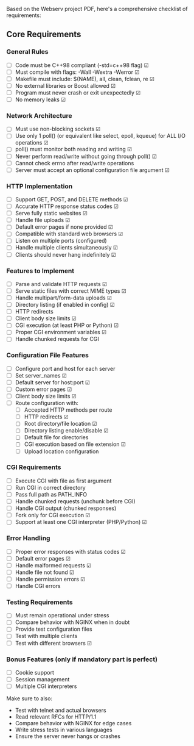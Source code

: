 Based on the Webserv project PDF, here's a comprehensive checklist of requirements:

## Core Requirements

### General Rules
- [ ] Code must be C++98 compliant (-std=c++98 flag) &#x2611;
- [ ] Must compile with flags: -Wall -Wextra -Werror &#x2611;
- [ ] Makefile must include: $(NAME), all, clean, fclean, re &#x2611;
- [ ] No external libraries or Boost allowed &#x2611;
- [ ] Program must never crash or exit unexpectedly &#x2611;
- [ ] No memory leaks &#x2611;

### Network Architecture
- [ ] Must use non-blocking sockets &#x2611;
- [ ] Use only 1 poll() (or equivalent like select, epoll, kqueue) for ALL I/O operations &#x2611;
- [ ] poll() must monitor both reading and writing &#x2611;
- [ ] Never perform read/write without going through poll() &#x2611;
- [ ] Cannot check errno after read/write operations
- [ ] Server must accept an optional configuration file argument &#x2611;

### HTTP Implementation
- [ ] Support GET, POST, and DELETE methods &#x2611;
- [ ] Accurate HTTP response status codes &#x2611;
- [ ] Serve fully static websites &#x2611;
- [ ] Handle file uploads &#x2611;
- [ ] Default error pages if none provided &#x2611;
- [ ] Compatible with standard web browsers &#x2611;
- [ ] Listen on multiple ports (configured)
- [ ] Handle multiple clients simultaneously &#x2611;
- [ ] Clients should never hang indefinitely &#x2611;

### Features to Implement
- [ ] Parse and validate HTTP requests &#x2611;
- [ ] Serve static files with correct MIME types &#x2611;
- [ ] Handle multipart/form-data uploads &#x2611;
- [ ] Directory listing (if enabled in config) &#x2611;
- [ ] HTTP redirects 
- [ ] Client body size limits &#x2611;
- [ ] CGI execution (at least PHP or Python) &#x2611;
- [ ] Proper CGI environment variables &#x2611;
- [ ] Handle chunked requests for CGI

### Configuration File Features
- [ ] Configure port and host for each server
- [ ] Set server_names &#x2611;
- [ ] Default server for host:port &#x2611;
- [ ] Custom error pages &#x2611;
- [ ] Client body size limits &#x2611;
- [ ] Route configuration with:
  - [ ] Accepted HTTP methods per route
  - [ ] HTTP redirects &#x2611;
  - [ ] Root directory/file location &#x2611;
  - [ ] Directory listing enable/disable &#x2611;
  - [ ] Default file for directories
  - [ ] CGI execution based on file extension &#x2611;
  - [ ] Upload location configuration 

### CGI Requirements
- [ ] Execute CGI with file as first argument
- [ ] Run CGI in correct directory
- [ ] Pass full path as PATH_INFO
- [ ] Handle chunked requests (unchunk before CGI)
- [ ] Handle CGI output (chunked responses)
- [ ] Fork only for CGI execution &#x2611;
- [ ] Support at least one CGI interpreter (PHP/Python) &#x2611;

### Error Handling
- [ ] Proper error responses with status codes &#x2611;
- [ ] Default error pages &#x2611;
- [ ] Handle malformed requests &#x2611;
- [ ] Handle file not found &#x2611;
- [ ] Handle permission errors &#x2611;
- [ ] Handle CGI errors 

### Testing Requirements
- [ ] Must remain operational under stress
- [ ] Compare behavior with NGINX when in doubt
- [ ] Provide test configuration files
- [ ] Test with multiple clients
- [ ] Test with different browsers &#x2611;

### Bonus Features (only if mandatory part is perfect)
- [ ] Cookie support
- [ ] Session management
- [ ] Multiple CGI interpreters

Make sure to also:
- Test with telnet and actual browsers
- Read relevant RFCs for HTTP/1.1
- Compare behavior with NGINX for edge cases
- Write stress tests in various languages
- Ensure the server never hangs or crashes
